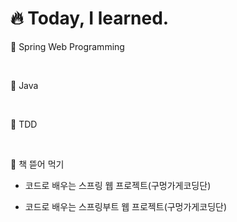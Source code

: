 # 🔥 Today, I learned.

🚀 Spring Web Programming

<br/>

🚀 Java 

<br/>

🚀 TDD

<br/>

🚀 책 뜯어 먹기

- 코드로 배우는 스프링 웹 프로젝트(구멍가게코딩단)

- 코드로 배우는 스프링부트 웹 프로젝트(구멍가게코딩단)

<br/>
